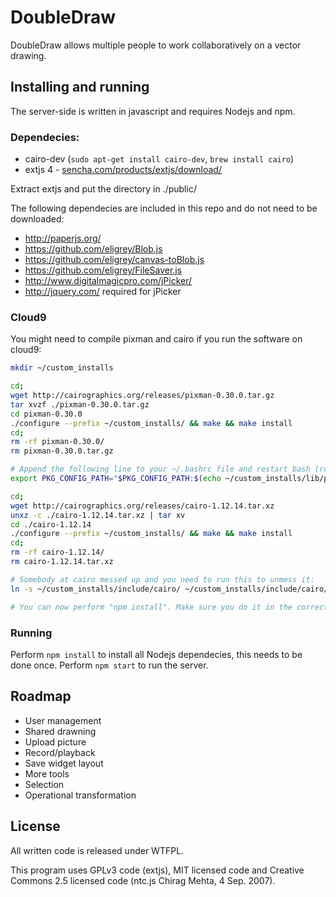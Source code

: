 DoubleDraw
=============

DoubleDraw allows multiple people to work collaboratively on a vector drawing.

## Installing and running

The server-side is written in javascript and requires Nodejs and npm.

### Dependecies:

- cairo-dev (`sudo apt-get install cairo-dev`, `brew install cairo`)
- extjs 4 - [sencha.com/products/extjs/download/](http://www.sencha.com/products/extjs/download/)

Extract extjs and put the directory in ./public/

The following dependecies are included in this repo and do not need to be downloaded:

- http://paperjs.org/
- https://github.com/eligrey/Blob.js
- https://github.com/eligrey/canvas-toBlob.js
- https://github.com/eligrey/FileSaver.js
- http://www.digitalmagicpro.com/jPicker/
- http://jquery.com/ required for jPicker

### Cloud9

You might need to compile pixman and cairo if you run the software on cloud9:

```bash
mkdir ~/custom_installs

cd;
wget http://cairographics.org/releases/pixman-0.30.0.tar.gz
tar xvzf ./pixman-0.30.0.tar.gz
cd pixman-0.30.0
./configure --prefix ~/custom_installs/ && make && make install
cd;
rm -rf pixman-0.30.0/
rm pixman-0.30.0.tar.gz

# Append the following line to your ~/.bashrc file and restart bash (run 'exit').
export PKG_CONFIG_PATH="$PKG_CONFIG_PATH:$(echo ~/custom_installs/lib/pkgconfig)";

cd;
wget http://cairographics.org/releases/cairo-1.12.14.tar.xz
unxz -c ./cairo-1.12.14.tar.xz | tar xv
cd ./cairo-1.12.14
./configure --prefix ~/custom_installs/ && make && make install
cd;
rm -rf cairo-1.12.14/
rm cairo-1.12.14.tar.xz

# Somebody at cairo messed up and you need to run this to unmess it:
ln -s ~/custom_installs/include/cairo/ ~/custom_installs/include/cairo/cairo

# You can now perform "npm install". Make sure you do it in the correct directory.
```

### Running

Perform `npm install` to install all Nodejs dependecies, this needs to be done once. Perform `npm start` to run the server.

## Roadmap

- User management
- Shared drawning
- Upload picture
- Record/playback
- Save widget layout
- More tools
- Selection
- Operational transformation

## License

All written code is released under WTFPL.

This program uses GPLv3 code (extjs), MIT licensed code and Creative Commons 2.5 licensed code (ntc.js Chirag Mehta, 4 Sep. 2007).
